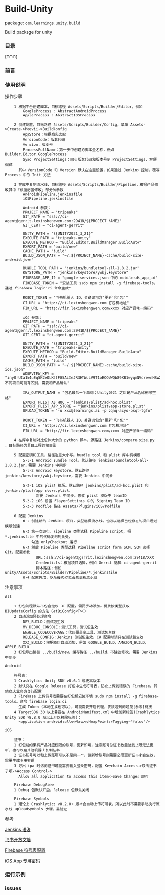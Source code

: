 # Build-Unity

package: `com.learnings.unity.build`

Build package for unity

### 目录

[TOC]

### 前言

### 使用说明

操作步骤

        1 根据平台创建脚本，目标路径 Assets/Scripts/Builder/Editor，例如
            GoogleProcess : AbstractAndroidProcess
            AppleProcess : AbstractIOSProcess

        2 创建配置，目标路径 Assets/Scripts/Builder/Config，菜单 Assets->Create->Meevii->BuildConfig
            AppStore：根据商店选取
            VersionCode：版本代码
            Version：版本号
            ProcessFullName：第一步中创建的脚本全名称，例如 Builder.Editor.GoogleProcess
            Sync ProjectSettings：同步版本代码和版本号到 ProjectSettings，方便调试
          其中 VersionCode 和 Version 默认在这里设置，如果通过 Jenkins 控制，覆写 Process 中的 Init 方法

        3 在库中复制流水线，目标路径 Assets/Scripts/Builder/Pipeline，根据产品修改其中「根据配置修改」部分的参数
            AndroidPipeline.jenkinsfile
            iOSPipeline.jenkinsfile

            Android 参数：
            PROJECT_NAME = "tripeaks"
            GIT_PATH = "ssh://ci-agent@gerrit.lexinshengwen.com:29418/${PROJECT_NAME}"
            GIT_CERT = "ci-agent-gerrit"

            UNITY_PATH = "${UNITY2021_3_21}"
            EXECUTE_PATH = "tripeaks-unity"
            EXECUTE_METHOD = "Build.Editor.BuildManager.BuildAuto"
            EXPORT_PATH = "build/new"
            CACHE_PATH = "build"
            BUILD_JSON_PATH = "~/.${PROJECT_NAME}-cache/build-size-android.json"

            BUNDLE_TOOL_PATH = "jenkins/bundletool-all-1.8.2.jar"
            KEYSTORE_PATH = "jenkins/keystore/ywkj.keystore"
            FIREBASE_APP_ID = "google-services.json 中的 mobilesdk_app_id"
            FIREBASE_TOKEN = "安装工具 sudo npm install -g firebase-tools，通过 firebase login:ci 命令生成"

            ROBOT_TOKEN = "飞书机器人 ID，关键词包含'更新'和'包'"
            CI_URL = "https://ci.lexinshengwen.com 打包机地址"
            FIR_URL = "http://fir.lexinshengwen.com/xxxx 对应产品唯一编码"

            iOS 参数：
            PROJECT_NAME = "tripeaks"
            GIT_PATH = "ssh://ci-agent@gerrit.lexinshengwen.com:29418/${PROJECT_NAME}"
            GIT_CERT = "ci-agent-gerrit"

            UNITY_PATH = "${UNITY2021_3_21}"
            EXECUTE_PATH = "tripeaks-unity"
            EXECUTE_METHOD = "Build.Editor.BuildManager.BuildAuto"
            EXPORT_PATH = "build/new"
            CACHE_PATH = "build"
            BUILD_JSON_PATH = "~/.${PROJECT_NAME}-cache/build-size-ios.json"
            ADREVIEW_KEY = "iny0rUIa1b4uEq5K2eOLKffFG5AiIeJR3HTWuLV9T1oEQQoWQb89XB1wyqmNVcrevnHSwXTqTBs0_P3ae9Iygx 不同项目可能有区别，需要和产品确认"

            IPA_OUTPUT_NAME = "包名最后一个单词；Unity2021 之后是产品名称删除空格"
            EXPORT_PLIST_AD_HOC = "jenkins/plist/ad-hoc.plist"
            EXPORT_PLIST_APP_STORE = "jenkins/plist/app-store.plist"
            UPLOAD_TOKEN = "-u xxx@learnings.ai -p zqnq-acyo-psqt-tgfo"

            ROBOT_TOKEN = "飞书机器人 ID，关键词包含'更新'和'包'"
            CI_URL = "https://ci.lexinshengwen.com 打包机地址"
            FIR_URL = "http://fir.lexinshengwen.com/xxxx 对应产品唯一编码"

        4 在库中复制对比包体大小的 python 脚本，源路径 Jenkins/compare-size.py ，目标路径为项目工程的根目录

        5 配置密钥和工具，路径注意大小写。bundle tool 和 plist 库中有模版
            5-1-1 Android Bundle Tool。默认路径 jenkins/bundletool-all-1.8.2.jar，需要 Jenkins 中同步
            5-1-2 Android Keystore。默认路径 jenkins/keystore/ywkj.keystore，需要 Jenkins 中同步

            5-2-1 iOS plist 模版。默认路径 jenkins/plist/ad-hoc.plist 和 jenkins/plist/app-store.plist，
                  需要 Jenkins 中同步。修改 plist 模版中 teamID
            5-2-2 iOS 设置 PlayerSettings 中的 Signing Team ID
            5-2-3 Podfile 路径 Assets/Plugins/iOS/Podfile

        6 配置 Jenkins
            6-1 创建新的 Jenkins 项目，类型选择流水线。也可以选择已经存在的项目通过模版创建
            6-2 第一次运行，Pipeline 类型选择 Pipeline script, 把 *.jenkinsfile 中的代码复制到此处，
                勾选 onlyCheckout 运行
            6-3 然后 Pipeline 类型选择 Pipeline script form SCM，SCM 选择 Git，配置参数
                  URL：ssh://ci-agent@gerrit.lexinshengwen.com:29418/XXX
                  Credentials：根据项目选择，例如 Gerrit 选择 ci-agent-gerrit
                  脚本路径：例如 unity/Assets/Scripts/Builder/Pipeline/*.jenkinsfile
            6-4 配置完成，以后每次打包会先更新流水线

注意事项

    All

        1 打包流程默认不包含拉取 BI 配置，需要手动添加。提供按类型获取 BIUpdateConfig 的方法 GetBiConfig<T>()
        2 自动添加预处理命令
            DEV_BUILD：测试包生效
            MV_DEBUG_CONSOLE：测试工具，测试包生效
            ENABLE_CODECOVERAGE：代码覆盖率工具，测试包生效
            RELEASE_CONFIG：Jenkins 测试包生效，C# 配置时请只在测试包生效
            XXX_BUILD：根据商店自动添加，例如 GOOGLE_BUILD，AMAZON_BUILD，APPLE_BUILD
        3 打包导出路径 ../build/new，缓存路径 ../build，不建议修改，需要 Jenkins 中同步

    Android

        符号表：
        1 Crashlytics Unity SDK v8.6.1 或更高版本
        2 默认只在 Google Release 打包中生成符号表，防止上传到错误的 Firebase。其他商店业务方自行配置
        3 Firebase 上传符号表需要在打包机安装环境 sudo npm install -g firebase-tools。命令 firebase login:ci
          生成 Token (本地生成也可以)，可能需要开启代理，安装遇到问题见[参考]链接
        4 TargetSDK 30 以上需要在 AndroidManifest.xml 中增加新标签(Crashlytics Unity SDK v8.8.0 及以上可以移除标签)：
          <application android:allowNativeHeapPointerTagging="false"/>

    iOS

        证书：
        1 打包机如果有产品对应权限的账号，更新即可，注意账号总证书数量达到上限无法更新。也可以在其他机器上复制证书
        2 证书账号可以和上传账号可以不是同一个，但新增账号则需要必须更新证书才会生效，需要生成专用密钥
        3 导出 ipa 时访问证书可能需要输入登录密码，配置 Keychain Access->双击证书子项->Access Control->
          Allow all application to access this item->Save Changes 即可

        Firebase DebugView
        1 Debug 包默认开启，Release 包默认关闭

        Firebase Symbols
        1 理论上 Crashlytics v8.2.0+ 版本会自动上传符号表，所以此时不需要手动执行流水线 UploadSymbols 步骤，需验证

参考

[Jenkins 语法](https://www.jenkins.io/doc/book/pipeline/syntax/)

[飞书开放文档](https://open.feishu.cn/document/client-docs/bot-v3/add-custom-bot)

[Firebase 符号表配置](https://firebase.google.com/docs/crashlytics/get-deobfuscated-reports?platform=unity&authuser=0#android)

[iOS App 专用密码](https://support.apple.com/zh-cn/HT204397)

### 运行示例

### issues